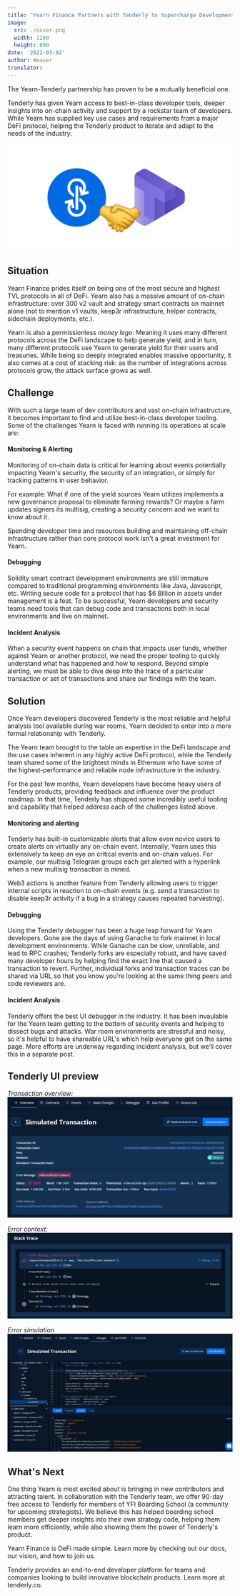 ```yaml
---
title: "Yearn Finance Partners with Tenderly to Supercharge Development, Debugging & Incident Analysis"
image:
  src: ./cover.png
  width: 1280
  height: 800
date: '2022-03-02'
author: Weaver
translator: 
---
```


The Yearn-Tenderly partnership has proven to be a mutually beneficial one.

Tenderly has given Yearn access to best-in-class developer tools, deeper insights into on-chain activity and support by a rockstar team of developers. While Yearn has supplied key use cases and requirements from a major DeFi protocol, helping the Tenderly product to iterate and adapt to the needs of the industry.

![](cover.png?w=1400&h=670)

## Situation
Yearn Finance prides itself on being one of the most secure and highest TVL protocols in all of DeFi. Yearn also has a massive amount of on-chain infrastructure: over 300 v2 vault and strategy smart contracts on mainnet alone (not to mention v1 vaults, keep3r infrastructure, helper contracts, sidechain deployments, etc.).

Yearn is also a permissionless *money lego*. Meaning it uses many different protocols across the DeFi landscape to help generate yield, and in turn, many different protocols use Yearn to generate yield for their users and treasuries. While being so deeply integrated enables massive opportunity, it also comes at a cost of stacking risk: as the number of integrations across protocols grow, the attack surface grows as well.

## Challenge
With such a large team of dev contributors and vast on-chain infrastructure, it becomes important to find and utilize best-in-class developer tooling. Some of the challenges Yearn is faced with running its operations at scale are:

#### Monitoring & Alerting
Monitoring of on-chain data is critical for learning about events potentially impacting Yearn's security, the security of an integration, or simply for tracking patterns in user behavior.

For example: What if one of the yield sources Yearn utilizes implements a new governance proposal to eliminate farming rewards? Or maybe a farm updates signers its multisig, creating a security concern and we want to know about it.

Spending developer time and resources building and maintaining off-chain infrastructure rather than core protocol work isn't a great investment for Yearn.

#### Debugging
Solidity smart contract development environments are still immature compared to traditional programming environments like Java, Javascript, etc. Writing secure code for a protocol that has $6 Billion in assets under management is a feat. To be successful, Yearn developers and security teams need tools that can debug code and transactions both in local environments and live on mainnet.

#### Incident Analysis
When a security event happens on chain that impacts user funds, whether against Yearn or another protocol, we need the proper tooling to quickly understand what has happened and how to respond. Beyond simple alerting, we must be able to dive deep into the trace of a particular transaction or set of transactions and share our findings with the team.

## Solution
Once Yearn developers discovered Tenderly is the most reliable and helpful analysis tool available during war rooms, Yearn decided to enter into a more formal relationship with Tenderly. 

The Yearn team brought to the table an expertise in the DeFi landscape and the use cases inherent in any highly active DeFi protocol, while the Tenderly team shared some of the brightest minds in Ethereum who have some of the highest-performance and reliable node infrastructure in the industry.

For the past few months, Yearn developers have become heavy users of Tenderly products, providing feedback and influence over the product roadmap. In that time, Tenderly has shipped some incredibly useful tooling and capability that helped address each of the challenges listed above.

#### Monitoring and alerting
Tenderly has built-in customizable alerts that allow even novice users to create alerts on virtually any on-chain event. Internally, Yearn uses this extensively to keep an eye on critical events and on-chain values. For example, our multisig Telegram groups each get alerted with a hyperlink when a new multisig transaction is mined.

Web3 actions is another feature from Tenderly allowing users to trigger internal scripts in reaction to on-chain events (e.g. send a transaction to disable keep3r activity if a bug in a strategy causes repeated harvesting).

#### Debugging
Using the Tenderly debugger has been a huge leap forward for Yearn developers. Gone are the days of using Ganache to fork mainnet in local development environments. While Ganache can be slow, unreliable, and lead to RPC crashes; Tenderly forks are especially robust, and have saved many developer hours by helping find the exact line that caused a transaction to revert. Further, individual forks and transaction traces can be shared via URL so that you know you're looking at the same thing peers and code reviewers are.

#### Incident Analysis
Tenderly offers the best UI debugger in the industry. It has been invaulable for the Yearn team getting to the bottom of security events and helping to dissect bugs and attacks. War room environments are stressful and noisy, so it's helpful to have shareable URL's which help everyone get on the same page. More efforts are underway regarding incident analysis, but we’ll cover this in a separate post. 

## Tenderly UI preview

*Transaction overview:*
![](image1.png?w=1140&h=609)

*Error context:*
![](image2.png?w=1131&h=432)

*Error simulation*
![](image3.png?w=1280&h=672)

## What's Next
One thing Yearn is most excited about is bringing in new contributors and attracting talent. In collaboration with the Tenderly team, we offer 90-day free access to Tenderly for members of YFI Boarding School (a community for upcoming strategists). We believe this has helped boarding school members get deeper insights into their own strategy code, helping them learn more efficiently, while also showing them the power of Tenderly's product.

Yearn Finance is DeFi made simple. Learn more by checking out our docs, our vision, and how to join us. 

Tenderly provides an end-to-end developer platform for teams and companies looking to build innovative blockchain products. Learn more at tenderly.co.
